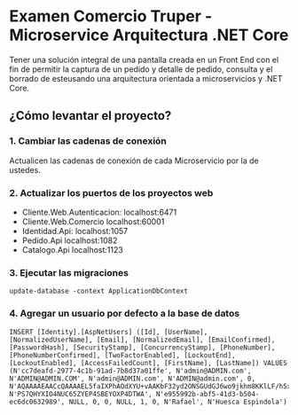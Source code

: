 # Examen Comercio Truper - Microservice Arquitectura .NET Core
Tener una solución integral de una pantalla creada en un Front End con el fin de permitir la captura de un pedido y detalle de pedido, consulta y el borrado de esteusando una arquitectura orientada a microservicios y .NET Core.


## ¿Cómo levantar el proyecto?
### 1. Cambiar las cadenas de conexión
Actualicen las cadenas de conexión de cada Microservicio por la de ustedes.

### 2. Actualizar los puertos de los proyectos web
* Cliente.Web.Autenticacion: localhost:6471
* Cliente.Web.Comercio localhost:60001
* Identidad.Api: localhost:1057
* Pedido.Api localhost:1082
* Catalogo.Api localhost:1123


### 3. Ejecutar las migraciones
```
update-database -context ApplicationDbContext
```

### 4. Agregar un usuario por defecto a la base de datos
```
INSERT [Identity].[AspNetUsers] ([Id], [UserName], [NormalizedUserName], [Email], [NormalizedEmail], [EmailConfirmed], [PasswordHash], [SecurityStamp], [ConcurrencyStamp], [PhoneNumber], [PhoneNumberConfirmed], [TwoFactorEnabled], [LockoutEnd], [LockoutEnabled], [AccessFailedCount], [FirstName], [LastName]) VALUES (N'cc7deafd-2977-4c1b-91ad-7b8d37a01ffe', N'admin@ADMIN.com', N'ADMIN@ADMIN.COM', N'admin@ADMIN.com', N'ADMIN@admin.com', 0, N'AQAAAAEAACcQAAAAEL5faIXPhAOdXYU+vAAKbF32yd2ONSGUdGJ6wo9jkhm8KKlLF/h5x0zjJbcPKt8WYg==', N'PS7QHYXIO4NUC65ZYEP4SBEYOXP4DTWA', N'e955992b-abf5-41d3-b504-ec6dc0632989', NULL, 0, 0, NULL, 1, 0, N'Rafael', N'Huesca Espindola')
```

